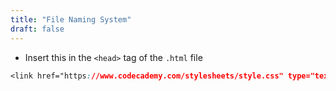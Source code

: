 ```yaml
---
title: "File Naming System"
draft: false
---
```


-   Insert this in the `<head>` tag of the `.html` file

```css
<link href="https://www.codecademy.com/stylesheets/style.css" type="text/css" rel="stylesheet">
```
